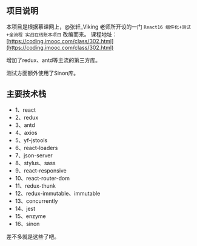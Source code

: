 ## 项目说明

本项目是根据慕课网上，@张轩_Viking 老师所开设的一门 `React16 组件化+测试+全流程 实战在线账本项目` 改编而来。
课程地址：
[https://coding.imooc.com/class/302.html](https://coding.imooc.com/class/302.html)

增加了redux、antd等主流的第三方库。

测试方面额外使用了Sinon库。


## 主要技术栈

- 1、react
- 2、redux
- 3、antd
- 4、axios
- 5、yf-jstools
- 6、react-loaders
- 7、json-server
- 8、stylus、sass
- 9、react-responsive
- 10、react-router-dom
- 11、redux-thunk
- 12、redux-immutable、immutable
- 13、concurrently
- 14、jest
- 15、enzyme
- 16、sinon

差不多就是这些了吧。
